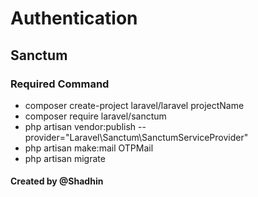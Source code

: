 # Authentication

## Sanctum

### Required Command

- composer create-project laravel/laravel projectName
- composer require laravel/sanctum
- php artisan vendor:publish --provider="Laravel\Sanctum\SanctumServiceProvider"
- php artisan make:mail OTPMail
- php artisan migrate

#### Created by @Shadhin
